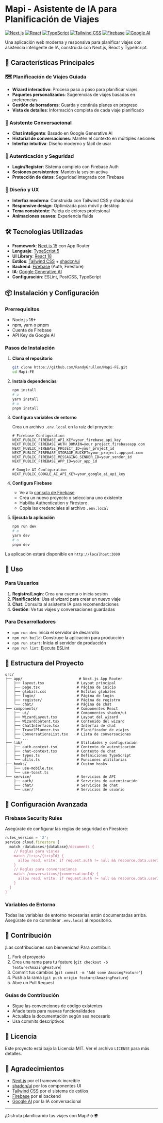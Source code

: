 # Mapi - Asistente de IA para Planificación de Viajes

[![Next.js](https://img.shields.io/badge/Next.js-15-black)](https://nextjs.org/)
[![React](https://img.shields.io/badge/React-18-blue)](https://reactjs.org/)
[![TypeScript](https://img.shields.io/badge/TypeScript-5-blue)](https://www.typescriptlang.org/)
[![Tailwind CSS](https://img.shields.io/badge/Tailwind_CSS-3.4-38B2AC)](https://tailwindcss.com/)
[![Firebase](https://img.shields.io/badge/Firebase-12.3-orange)](https://firebase.google.com/)
[![Google AI](https://img.shields.io/badge/Google_AI-0.24-green)](https://ai.google.dev/)

Una aplicación web moderna y responsiva para planificar viajes con asistencia inteligente de IA, construida con Next.js, React y TypeScript.

## 🌟 Características Principales

### 🗺️ Planificación de Viajes Guiada
- **Wizard interactivo**: Proceso paso a paso para planificar viajes
- **Paquetes personalizados**: Sugerencias de viajes basadas en preferencias
- **Gestión de borradores**: Guarda y continúa planes en progreso
- **Vista de detalles**: Información completa de cada viaje planificado

### 🤖 Asistente Conversacional
- **Chat inteligente**: Basado en Google Generative AI
- **Historial de conversaciones**: Mantén el contexto en múltiples sesiones
- **Interfaz intuitiva**: Diseño moderno y fácil de usar

### 🔐 Autenticación y Seguridad
- **Login/Register**: Sistema completo con Firebase Auth
- **Sesiones persistentes**: Mantén la sesión activa
- **Protección de datos**: Seguridad integrada con Firebase

### 🎨 Diseño y UX
- **Interfaz moderna**: Construida con Tailwind CSS y shadcn/ui
- **Responsive design**: Optimizada para móvil y desktop
- **Tema consistente**: Paleta de colores profesional
- **Animaciones suaves**: Experiencia fluida

## 🛠️ Tecnologías Utilizadas

- **Framework**: [Next.js 15](https://nextjs.org/) con App Router
- **Lenguaje**: [TypeScript 5](https://www.typescriptlang.org/)
- **UI Library**: [React 18](https://reactjs.org/)
- **Estilos**: [Tailwind CSS](https://tailwindcss.com/) + [shadcn/ui](https://ui.shadcn.com/)
- **Backend**: [Firebase](https://firebase.google.com/) (Auth, Firestore)
- **IA**: [Google Generative AI](https://ai.google.dev/)
- **Configuración**: ESLint, PostCSS, TypeScript

## 📦 Instalación y Configuración

### Prerrequisitos
- Node.js 18+
- npm, yarn o pnpm
- Cuenta de Firebase
- API Key de Google AI

### Pasos de Instalación

1. **Clona el repositorio**
   ```bash
   git clone https://github.com/RandyGrullon/Mapi-FE.git
   cd Mapi-FE
   ```

2. **Instala dependencias**
   ```bash
   npm install
   # o
   yarn install
   # o
   pnpm install
   ```

3. **Configura variables de entorno**
   
   Crea un archivo `.env.local` en la raíz del proyecto:
   ```env
   # Firebase Configuration
   NEXT_PUBLIC_FIREBASE_API_KEY=your_firebase_api_key
   NEXT_PUBLIC_FIREBASE_AUTH_DOMAIN=your_project.firebaseapp.com
   NEXT_PUBLIC_FIREBASE_PROJECT_ID=your_project_id
   NEXT_PUBLIC_FIREBASE_STORAGE_BUCKET=your_project.appspot.com
   NEXT_PUBLIC_FIREBASE_MESSAGING_SENDER_ID=your_sender_id
   NEXT_PUBLIC_FIREBASE_APP_ID=your_app_id

   # Google AI Configuration
   NEXT_PUBLIC_GOOGLE_AI_API_KEY=your_google_ai_api_key
   ```

4. **Configura Firebase**
   - Ve a la [consola de Firebase](https://console.firebase.google.com/)
   - Crea un nuevo proyecto o selecciona uno existente
   - Habilita Authentication y Firestore
   - Copia las credenciales al archivo `.env.local`

5. **Ejecuta la aplicación**
   ```bash
   npm run dev
   # o
   yarn dev
   # o
   pnpm dev
   ```

La aplicación estará disponible en `http://localhost:3000`

## 🚀 Uso

### Para Usuarios
1. **Registro/Login**: Crea una cuenta o inicia sesión
2. **Planificación**: Usa el wizard para crear un nuevo viaje
3. **Chat**: Consulta al asistente IA para recomendaciones
4. **Gestión**: Ve tus viajes y conversaciones guardadas

### Para Desarrolladores
- `npm run dev`: Inicia el servidor de desarrollo
- `npm run build`: Construye la aplicación para producción
- `npm run start`: Inicia el servidor de producción
- `npm run lint`: Ejecuta ESLint

## 📁 Estructura del Proyecto

```
src/
├── app/                          # Next.js App Router
│   ├── layout.tsx               # Layout principal
│   ├── page.tsx                 # Página de inicio
│   ├── globals.css              # Estilos globales
│   ├── login/                   # Página de login
│   ├── register/                # Página de registro
│   └── chat/                    # Página de chat
├── components/                  # Componentes React
│   ├── ui/                      # Componentes shadcn/ui
│   ├── WizardLayout.tsx         # Layout del wizard
│   ├── WizardContent.tsx        # Contenido del wizard
│   ├── ChatInterface.tsx        # Interfaz de chat
│   ├── TravelPlanner.tsx        # Planificador de viajes
│   ├── ConversationsList.tsx    # Lista de conversaciones
│   └── ...
├── lib/                         # Utilidades y configuración
│   ├── auth-context.tsx         # Contexto de autenticación
│   ├── chat-context.tsx         # Contexto de chat
│   ├── types.ts                 # Definiciones TypeScript
│   └── utils.ts                 # Funciones utilitarias
├── hooks/                       # Custom hooks
│   ├── use-mobile.tsx
│   └── use-toast.ts
└── service/                     # Servicios de API
    ├── auth/                    # Servicios de autenticación
    ├── chat/                    # Servicios de chat
    └── user/                    # Servicios de usuario
```

## 🔧 Configuración Avanzada

### Firebase Security Rules
Asegúrate de configurar las reglas de seguridad en Firestore:

```javascript
rules_version = '2';
service cloud.firestore {
  match /databases/{database}/documents {
    // Reglas para viajes
    match /trips/{tripId} {
      allow read, write: if request.auth != null && resource.data.userId == request.auth.uid;
    }
    // Reglas para conversaciones
    match /conversations/{conversationId} {
      allow read, write: if request.auth != null && resource.data.userId == request.auth.uid;
    }
  }
}
```

### Variables de Entorno
Todas las variables de entorno necesarias están documentadas arriba. Asegúrate de no commitear `.env.local` al repositorio.

## 🤝 Contribución

¡Las contribuciones son bienvenidas! Para contribuir:

1. Fork el proyecto
2. Crea una rama para tu feature (`git checkout -b feature/AmazingFeature`)
3. Commit tus cambios (`git commit -m 'Add some AmazingFeature'`)
4. Push a la rama (`git push origin feature/AmazingFeature`)
5. Abre un Pull Request

### Guías de Contribución
- Sigue las convenciones de código existentes
- Añade tests para nuevas funcionalidades
- Actualiza la documentación según sea necesario
- Usa commits descriptivos

## 📄 Licencia

Este proyecto está bajo la Licencia MIT. Ver el archivo `LICENSE` para más detalles.

## 🙏 Agradecimientos

- [Next.js](https://nextjs.org/) por el framework increíble
- [shadcn/ui](https://ui.shadcn.com/) por los componentes UI
- [Tailwind CSS](https://tailwindcss.com/) por el sistema de estilos
- [Firebase](https://firebase.google.com/) por el backend
- [Google AI](https://ai.google.dev/) por la IA conversacional

---

¡Disfruta planificando tus viajes con Mapi! ✈️🌍